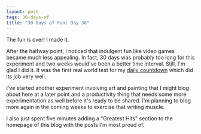 ```yaml
---
layout: post
tags: 30-days-of
title: "30 Days of Fun: Day 30"
---
```

The fun is over! I made it.

After the halfway point, I noticed that indulgent fun like video games became much less appealing. In fact, 30 days was probably too long for this experiment and two weeks would've been a better time interval. Still, I'm glad I did it. It was the first real world test for my [daily countdown](/Count-Down-The-Days/) which did its job very well.

I've started another experiment involving art and painting that I might blog about here at a later point and a productivity thing that needs some more experimentation as well before it's ready to be shared. I'm planning to blog more again in the coming weeks to exercise that writing muscle.

I also just spent five minutes adding a "Greatest Hits" section to the homepage of this blog with the posts I'm most proud of.